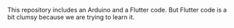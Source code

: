 This repository includes an Arduino and a Flutter code. But Flutter code is a bit clumsy because we are trying to learn it.
